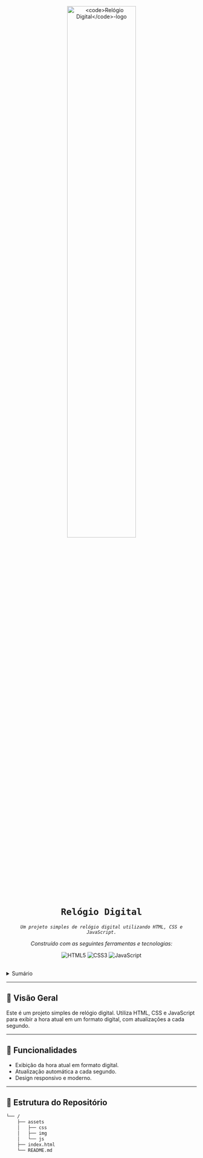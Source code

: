 <p align="center">
  <img src="LLM" width="60%" alt="<code>Relógio Digital</code>-logo">
</p>
<p align="center">
    <h1 align="center"><code>Relógio Digital</code></h1>
</p>
<p align="center">
    <em><code>Um projeto simples de relógio digital utilizando HTML, CSS e JavaScript.</code></em>
</p>
<p align="center">
	<!-- repositório local, sem badges de metadados. --></p>
<p align="center">
		<em>Construído com as seguintes ferramentas e tecnologias:</em>
</p>
<p align="center">
	<img src="https://img.shields.io/badge/HTML5-E34F26.svg?style=flat-square&logo=HTML5&logoColor=white" alt="HTML5">
	<img src="https://img.shields.io/badge/CSS3-1572B6.svg?style=flat-square&logo=CSS3&logoColor=white" alt="CSS3">
	<img src="https://img.shields.io/badge/JavaScript-F7DF1C.svg?style=flat-square&logo=JavaScript&logoColor=black" alt="JavaScript">
</p>

<br>

<details><summary>Sumário</summary>

- [📍 Visão Geral](#-visão-geral)
- [👾 Funcionalidades](#-funcionalidades)
- [📂 Estrutura do Repositório](#-estrutura-do-repositório)
- [🧩 Módulos](#-módulos)
- [🚀 Começando](#-começando)
    - [🔖 Pré-requisitos](#-pré-requisitos)
    - [📦 Instalação](#-instalação)
    - [🤖 Uso](#-uso)
    - [🧪 Testes](#-testes)
- [📌 Roteiro do Projeto](#-roteiro-do-projeto)
- [🤝 Contribuindo](#-contribuindo)
- [🎗 Licença](#-licença)
- [🙌 Agradecimentos](#-agradecimentos)

</details>
<hr>

## 📍 Visão Geral

Este é um projeto simples de relógio digital. Utiliza HTML, CSS e JavaScript para exibir a hora atual em um formato digital, com atualizações a cada segundo.

---

## 👾 Funcionalidades

- Exibição da hora atual em formato digital.
- Atualização automática a cada segundo.
- Design responsivo e moderno.

---

## 📂 Estrutura do Repositório

```sh
└── /
    ├── assets
    │   ├── css
    │   ├── img
    │   └── js
    ├── index.html
    └── README.md
